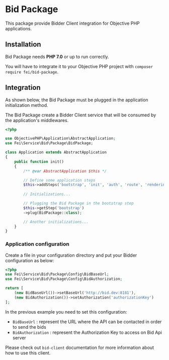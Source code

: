 # Bid Package

This package provide Bidder Client integration for Objective PHP applications.

## Installation

Bid Package needs **PHP 7.0** or up to run correctly.

You will have to integrate it to your Objective PHP project with `composer require fei/bid-package`.


## Integration

As shown below, the Bid Package must be plugged in the application initialization method.

The Bid Package create a Bidder Client service that will be consumed by the application's middlewares.

```php
<?php

use ObjectivePHP\Application\AbstractApplication;
use Fei\Service\Bid\Package\BidPackage;

class Application extends AbstractApplication
{
    public function init()
    {
        /** @var AbstractApplication $this */

        // Define some application steps
        $this->addSteps('bootstrap', 'init', 'auth', 'route', 'rendering');
        
        // Initializations...

        // Plugging the Bid Package in the bootstrap step
        $this->getStep('bootstrap')
        ->plug(BidPackage::class);

        // Another initializations...
    }
}
```
### Application configuration

Create a file in your configuration directory and put your Bidder configuration as below:

```php
<?php
use Fei\Service\Bid\Package\Config\BidBaseUrl;
use Fei\Service\Bid\Package\Config\BidAuthorization;

return [
    (new BidBaseUrl())->setBaseUrl('http://bid.dev:8181'),
    (new BidAuthorization())->setAuthorization('authorizationKey')
];
```

In the previous example you need to set this configuration:

* `BidBaseUrl` : represent the URL where the API can be contacted in order to send the bids
* `BidAuthorization` : represent the Authorization Key to access on Bid Api server

Please check out `bid-client` documentation for more information about how to use this client.
